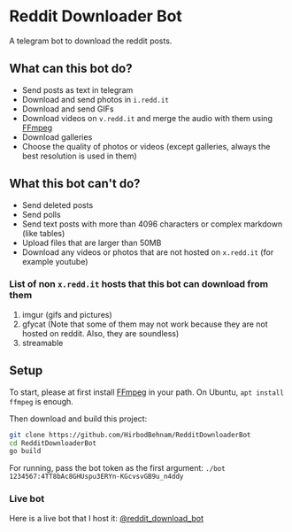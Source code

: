 # Reddit Downloader Bot
A telegram bot to download the reddit posts.
## What can this bot do?
* Send posts as text in telegram
* Download and send photos in `i.redd.it`
* Download and send GIFs
* Download videos on `v.redd.it` and merge the audio with them using [FFmpeg](https://www.ffmpeg.org/)
* Download galleries
* Choose the quality of photos or videos (except galleries, always the best resolution is used in them)
## What this bot can't do?
* Send deleted posts
* Send polls
* Send text posts with more than 4096 characters or complex markdown (like tables)
* Upload files that are larger than 50MB
* Download any videos or photos that are not hosted on `x.redd.it` (for example youtube)
### List of non `x.redd.it` hosts that this bot can download from them
1. imgur (gifs and pictures)
2. gfycat (Note that some of them may not work because they are not hosted on reddit. Also, they are soundless)
3. streamable
## Setup
To start, please at first install [FFmpeg](https://www.ffmpeg.org/) in your path. On Ubuntu, `apt install ffmpeg` is enough.

Then download and build this project:
```bash
git clone https://github.com/HirbodBehnam/RedditDownloaderBot
cd RedditDownloaderBot
go build
```

For running, pass the bot token as the first argument: `./bot 1234567:4TT8bAc8GHUspu3ERYn-KGcvsvGB9u_n4ddy`
### Live bot
Here is a live bot that I host it: [@reddit_download_bot](http://t.me/reddit_download_bot)
